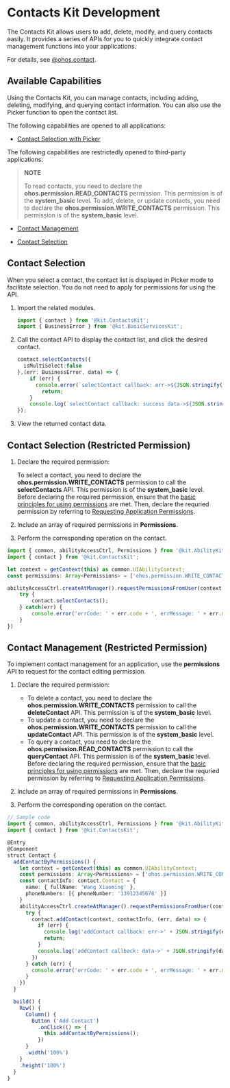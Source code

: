 # Contacts Kit Development

The Contacts Kit allows users to add, delete, modify, and query contacts easily. It provides a series of APIs for you to quickly integrate contact management functions into your applications.

For details, see [@ohos.contact](../reference/apis-contacts-kit/js-apis-contact.md).


## Available Capabilities

Using the Contacts Kit, you can manage contacts, including adding, deleting, modifying, and querying contact information. You can also use the Picker function to open the contact list.

The following capabilities are opened to all applications:

- [Contact Selection with Picker](#contact-selection)

The following capabilities are restrictedly opened to third-party applications:

<!--RP1-->
> **NOTE**
> 
> To read contacts, you need to declare the **ohos.permission.READ_CONTACTS** permission. This permission is of the **system_basic** level. To add, delete, or update contacts, you need to declare the **ohos.permission.WRITE_CONTACTS** permission. This permission is of the **system_basic** level.
<!--RP1End-->

- [Contact Management](#contact-management-restricted-permission)

- [Contact Selection](#contact-selection-restricted-permission)


## Contact Selection

When you select a contact, the contact list is displayed in Picker mode to facilitate selection. You do not need to apply for permissions for using the API.

1. Import the related modules.

   ```ts
   import { contact } from '@kit.ContactsKit';
   import { BusinessError } from '@kit.BasicServicesKit';
   ```

2. Call the contact API to display the contact list, and click the desired contact.

   ```ts
   contact.selectContacts({
     isMultiSelect:false
   },(err: BusinessError, data) => {
       if (err) {
         console.error(`selectContact callback: err->${JSON.stringify(err)}`);
           return;
       }
       console.log(`selectContact callback: success data->${JSON.stringify(data)}`);
   });

   ```

3. View the returned contact data.


## Contact Selection (Restricted Permission)

1. Declare the required permission:
   <!--RP2-->
   To select a contact, you need to declare the **ohos.permission.WRITE_CONTACTS** permission to call the **selectContacts** API. This permission is of the **system_basic** level. Before declaring the required permission, ensure that the [basic principles for using permissions](../security/AccessToken/app-permission-mgmt-overview.md#basic-principles-for-using-permissions) are met. Then, declare the requried permission by referring to [Requesting Application Permissions](../security/AccessToken/determine-application-mode.md#requesting-permissions-for-system_basic-applications).
   <!--RP2End-->
2. Include an array of required permissions in **Permissions**.

3. Perform the corresponding operation on the contact.

  ```ts
  import { common, abilityAccessCtrl, Permissions } from '@kit.AbilityKit';
  import { contact } from '@kit.ContactsKit';

  let context = getContext(this) as common.UIAbilityContext;
  const permissions: Array<Permissions> = ['ohos.permission.WRITE_CONTACTS'];

  abilityAccessCtrl.createAtManager().requestPermissionsFromUser(context, permissions).then(() => {
      try {
          contact.selectContacts();
      } catch(err) {
          console.error('errCode: ' + err.code + ', errMessage: ' + err.message);
      }
  })

  ```


## Contact Management (Restricted Permission)

To implement contact management for an application, use the **permissions** API to request for the contact editing permission.

1. Declare the required permission:
   <!--RP2-->
   - To delete a contact, you need to declare the **ohos.permission.WRITE_CONTACTS** permission to call the **deleteContact** API. This permission is of the **system_basic** level.
   - To update a contact, you need to declare the **ohos.permission.WRITE_CONTACTS** permission to call the **updateContact** API. This permission is of the **system_basic** level.
   - To query a contact, you need to declare the **ohos.permission.READ_CONTACTS** permission to call the **queryContact** API. This permission is of the **system_basic** level.
   Before declaring the required permission, ensure that the [basic principles for using permissions](../security/AccessToken/app-permission-mgmt-overview.md#basic-principles-for-using-permissions) are met. Then, declare the requried permission by referring to [Requesting Application Permissions](../security/AccessToken/determine-application-mode.md#requesting-permissions-for-system_basic-applications).
   <!--RP2End-->

2. Include an array of required permissions in **Permissions**.

3. Perform the corresponding operation on the contact.

  ```ts
  // Sample code
  import { common, abilityAccessCtrl, Permissions } from '@kit.AbilityKit';
  import { contact } from '@kit.ContactsKit';

  @Entry
  @Component
  struct Contact {
    addContactByPermissions() {
      let context = getContext(this) as common.UIAbilityContext;
      const permissions: Array<Permissions> = ['ohos.permission.WRITE_CONTACTS'];
      const contactInfo: contact.Contact = {
        name: { fullName: 'Wang Xiaoming' },
        phoneNumbers: [{ phoneNumber: '13912345678' }]
      }
      abilityAccessCtrl.createAtManager().requestPermissionsFromUser(context, permissions).then(() => {
        try {
          contact.addContact(context, contactInfo, (err, data) => {
            if (err) {
              console.log('addContact callback: err->' + JSON.stringify(err));
              return;
            }
            console.log('addContact callback: data->' + JSON.stringify(data));
          })
        } catch (err) {
          console.error('errCode: ' + err.code + ', errMessage: ' + err.message);
        }
      })
    }

    build() {
      Row() {
        Column() {
          Button ('Add Contact')
            .onClick(() => {
              this.addContactByPermissions();
            })
        }
        .width('100%')
      }
      .height('100%')
    }
  }
```
